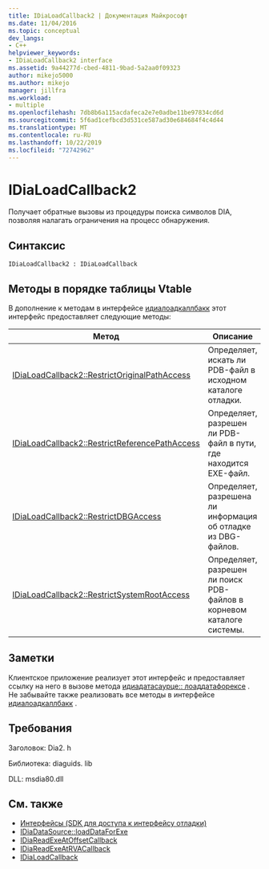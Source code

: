 ```yaml
---
title: IDiaLoadCallback2 | Документация Майкрософт
ms.date: 11/04/2016
ms.topic: conceptual
dev_langs:
- C++
helpviewer_keywords:
- IDiaLoadCallback2 interface
ms.assetid: 9a44277d-cbed-4811-9bad-5a2aa0f09323
author: mikejo5000
ms.author: mikejo
manager: jillfra
ms.workload:
- multiple
ms.openlocfilehash: 7db8b6a115acdafeca2e7e0adbe11be97834cd6d
ms.sourcegitcommit: 5f6ad1cefbcd3d531ce587ad30e684684f4c4d44
ms.translationtype: MT
ms.contentlocale: ru-RU
ms.lasthandoff: 10/22/2019
ms.locfileid: "72742962"
---
```

# <a name="idialoadcallback2"></a>IDiaLoadCallback2
Получает обратные вызовы из процедуры поиска символов DIA, позволяя налагать ограничения на процесс обнаружения.

## <a name="syntax"></a>Синтаксис

```
IDiaLoadCallback2 : IDiaLoadCallback
```

## <a name="methods-in-vtable-order"></a>Методы в порядке таблицы Vtable
 В дополнение к методам в интерфейсе [идиалоадкаллбакк](../../debugger/debug-interface-access/idialoadcallback.md) этот интерфейс предоставляет следующие методы:

|Метод|Описание|
|------------|-----------------|
|[IDiaLoadCallback2::RestrictOriginalPathAccess](../../debugger/debug-interface-access/idialoadcallback2-restrictoriginalpathaccess.md)|Определяет, искать ли PDB-файл в исходном каталоге отладки.|
|[IDiaLoadCallback2::RestrictReferencePathAccess](../../debugger/debug-interface-access/idialoadcallback2-restrictreferencepathaccess.md)|Определяет, разрешен ли PDB-файл в пути, где находится EXE-файл.|
|[IDiaLoadCallback2::RestrictDBGAccess](../../debugger/debug-interface-access/idialoadcallback2-restrictdbgaccess.md)|Определяет, разрешена ли информация об отладке из DBG-файлов.|
|[IDiaLoadCallback2::RestrictSystemRootAccess](../../debugger/debug-interface-access/idialoadcallback2-restrictsystemrootaccess.md)|Определяет, разрешен ли поиск PDB-файлов в корневом каталоге системы.|

## <a name="remarks"></a>Заметки
 Клиентское приложение реализует этот интерфейс и предоставляет ссылку на него в вызове метода [идиадатасаурце:: лоаддатафорексе](../../debugger/debug-interface-access/idiadatasource-loaddataforexe.md) . Не забывайте также реализовать все методы в интерфейсе [идиалоадкаллбакк](../../debugger/debug-interface-access/idialoadcallback.md) .

## <a name="requirements"></a>Требования
 Заголовок: Dia2. h

 Библиотека: diaguids. lib

 DLL: msdia80.dll

## <a name="see-also"></a>См. также
- [Интерфейсы (SDK для доступа к интерфейсу отладки)](../../debugger/debug-interface-access/interfaces-debug-interface-access-sdk.md)
- [IDiaDataSource::loadDataForExe](../../debugger/debug-interface-access/idiadatasource-loaddataforexe.md)
- [IDiaReadExeAtOffsetCallback](../../debugger/debug-interface-access/idiareadexeatoffsetcallback.md)
- [IDiaReadExeAtRVACallback](../../debugger/debug-interface-access/idiareadexeatrvacallback.md)
- [IDiaLoadCallback](../../debugger/debug-interface-access/idialoadcallback.md)